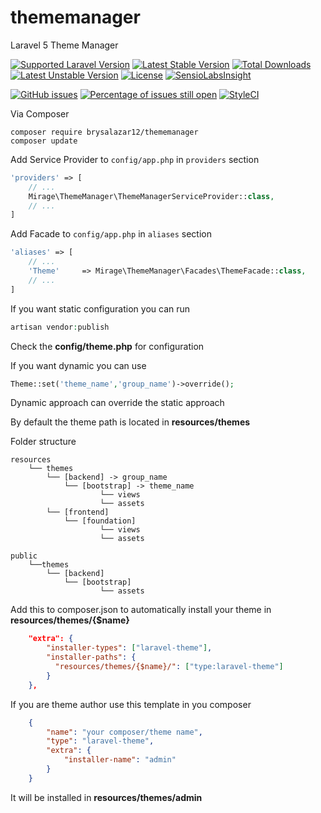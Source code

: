 # thememanager
Laravel 5 Theme Manager

[![Supported Laravel Version](https://img.shields.io/badge/Laravel-5.1.*|5.2.*-blue.svg)](#)
[![Latest Stable Version](https://poser.pugx.org/brysalazar12/thememanager/v/stable)](https://packagist.org/packages/brysalazar12/thememanager) [![Total Downloads](https://poser.pugx.org/brysalazar12/thememanager/downloads)](https://packagist.org/packages/brysalazar12/thememanager) [![Latest Unstable Version](https://poser.pugx.org/brysalazar12/thememanager/v/unstable)](https://packagist.org/packages/brysalazar12/thememanager) [![License](https://poser.pugx.org/brysalazar12/thememanager/license)](https://packagist.org/packages/brysalazar12/thememanager)
[![SensioLabsInsight](https://insight.sensiolabs.com/projects/fb9facad-f326-4101-9b18-27ddce03c115/small.png)](https://insight.sensiolabs.com/projects/fb9facad-f326-4101-9b18-27ddce03c115)

[![GitHub issues](https://img.shields.io/github/issues/brysalazar12/thememanager.svg)](https://github.com/brysalazar12/thememanager/issues)
[![Percentage of issues still open](http://isitmaintained.com/badge/open/brysalazar12/thememanager.svg)](http://isitmaintained.com/project/brysalazar12/thememanager "Percentage of issues still open")
[![StyleCI](https://styleci.io/repos/51733841/shield)](https://styleci.io/repos/51733841)

Via Composer
```
composer require brysalazar12/thememanager
composer update
```

Add Service Provider to `config/app.php` in `providers` section
```php
'providers' => [
    // ...
    Mirage\ThemeManager\ThemeManagerServiceProvider::class,
    // ...
]
```

Add Facade to `config/app.php` in `aliases` section
```php
'aliases' => [
    // ...
    'Theme'		=> Mirage\ThemeManager\Facades\ThemeFacade::class,
    // ...
]
```

If you want static configuration you can run
```php
artisan vendor:publish
```
Check the **config/theme.php** for configuration

If you want dynamic you can use
```php
Theme::set('theme_name','group_name')->override();
```

Dynamic approach can override the static approach

By default the theme path is located in **resources/themes**

Folder structure
```
resources
	└── themes
		└── [backend] -> group_name
			└── [bootstrap] -> theme_name
					└── views
					└── assets
		└── [frontend]
			└── [foundation]
					└── views
					└── assets
			
public
	└──themes
		└── [backend]
			└── [bootstrap]
					└── assets
```			

Add this to composer.json to automatically install your theme in **resources/themes/{$name}**
```json
    "extra": {
		"installer-types": ["laravel-theme"],
		"installer-paths": {
		  "resources/themes/{$name}/": ["type:laravel-theme"]
		}
    },
```

If you are theme author use this template in you composer
```json
    {
    	"name": "your composer/theme name",
    	"type": "laravel-theme",
    	"extra": {
    		"installer-name": "admin"
    	}
    }
```
    
It will be installed in **resources/themes/admin**
